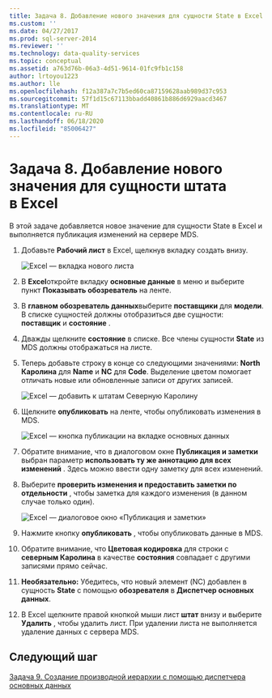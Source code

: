 ```yaml
---
title: Задача 8. Добавление нового значения для сущности State в Excel | Документация Майкрософт
ms.custom: ''
ms.date: 04/27/2017
ms.prod: sql-server-2014
ms.reviewer: ''
ms.technology: data-quality-services
ms.topic: conceptual
ms.assetid: a763d76b-06a3-4d51-9614-01fc9fb1c158
author: lrtoyou1223
ms.author: lle
ms.openlocfilehash: f12a387a7c7b5ed60ca87159628aab989d37c953
ms.sourcegitcommit: 57f1d15c67113bbadd40861b886d6929aacd3467
ms.translationtype: MT
ms.contentlocale: ru-RU
ms.lasthandoff: 06/18/2020
ms.locfileid: "85006427"
---
```

# <a name="task-8-adding-a-new-value-for-state-entity-in-excel"></a>Задача 8. Добавление нового значения для сущности штата в Excel
  В этой задаче добавляется новое значение для сущности State в Excel и выполняется публикация изменений на сервере MDS.  
  
1.  Добавьте **Рабочий лист** в Excel, щелкнув вкладку создать внизу.  
  
     ![Excel — вкладка нового листа](../../2014/tutorials/media/et-addinganewvalueforstateentityinexcel-01.jpg "Excel — вкладка нового листа")  
  
2.  В **Excel**откройте вкладку **основные данные** в меню и выберите пункт **Показывать обозреватель** на ленте.  
  
3.  В **главном обозреватель данных**выберите **поставщики** для **модели**. В списке сущностей должны отобразиться две сущности: **поставщик** и **состояние** .  
  
4.  Дважды щелкните **состояние** в списке. Все члены сущности **State** из MDS должны отображаться на листе.  
  
5.  Теперь добавьте строку в конце со следующими значениями: **North Каролина** для **Name** и **NC** для **Code**. Выделение цветом помогает отличать новые или обновленные записи от других записей.  
  
     ![Excel — добавить к штатам Северную Каролину](../../2014/tutorials/media/et-addinganewvalueforstateentityinexcel-02.jpg "Excel — добавить к штатам Северную Каролину")  
  
6.  Щелкните **опубликовать** на ленте, чтобы опубликовать изменения в MDS.  
  
     ![Excel — кнопка публикации на вкладке основных данных](../../2014/tutorials/media/et-addinganewvalueforstateentityinexcel-03.jpg "Excel — кнопка публикации на вкладке основных данных")  
  
7.  Обратите внимание, что в диалоговом окне **Публикация и заметки** выбран параметр **использовать ту же аннотацию для всех изменений** . Здесь можно ввести одну заметку для всех изменений.  
  
8.  Выберите **проверить изменения и предоставить заметки по отдельности** , чтобы заметка для каждого изменения (в данном случае только один).  
  
     ![Excel — диалоговое окно «Публикация и заметки»](../../2014/tutorials/media/et-addinganewvalueforstateentityinexcel-04.jpg "Excel — диалоговое окно «Публикация и заметки»")  
  
9. Нажмите кнопку **опубликовать** , чтобы опубликовать данные в MDS.  
  
10. Обратите внимание, что **Цветовая кодировка** для строки с **северным Каролина** в качестве **состояния** совпадает с другими записями прямо сейчас.  
  
11. **Необязательно:** Убедитесь, что новый элемент (NC) добавлен в сущность **State** с помощью **обозревателя** в **Диспетчер основных данных**.  
  
12. В Excel щелкните правой кнопкой мыши лист **штат** внизу и выберите **Удалить** , чтобы удалить лист. При удалении листа не выполняется удаление данных с сервера MDS.  
  
## <a name="next-step"></a>Следующий шаг  
 [Задача 9. Создание производной иерархии с помощью диспетчера основных данных](../../2014/tutorials/task-9-creating-a-derived-hierarchy-using-master-data-manager.md)  
  
  
